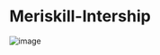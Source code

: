 # Meriskill-Intership

![image](https://github.com/JOCRZ/Meriskill-Internship/assets/102395357/61e91b8e-2f9d-4aa4-9c51-9e8843071abd)
